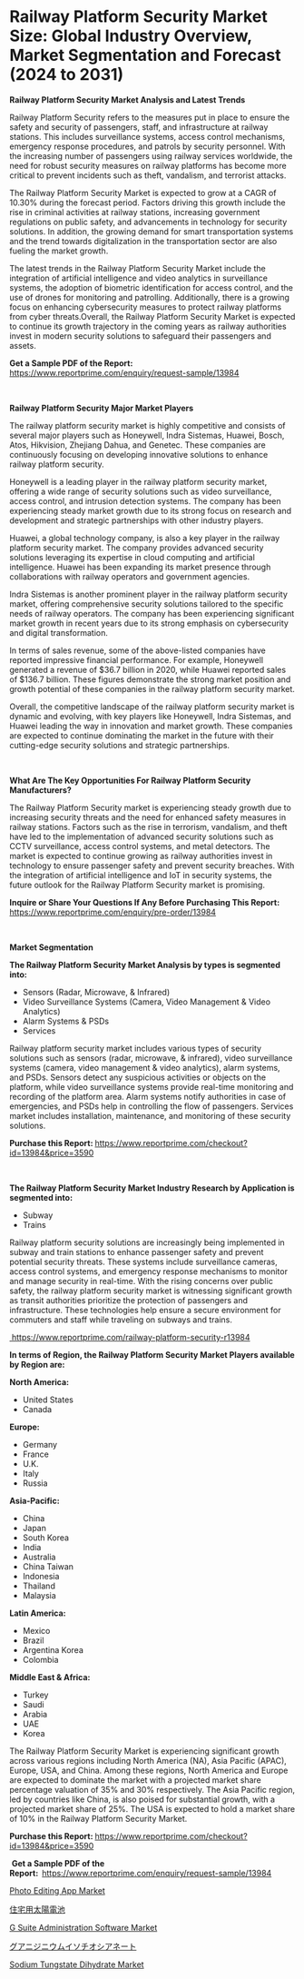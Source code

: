 <p><h1>Railway Platform Security Market Size: Global Industry Overview, Market Segmentation and Forecast (2024 to 2031)</h1></p><p><strong>Railway Platform Security Market Analysis and Latest Trends</strong></p>
<p><p>Railway Platform Security refers to the measures put in place to ensure the safety and security of passengers, staff, and infrastructure at railway stations. This includes surveillance systems, access control mechanisms, emergency response procedures, and patrols by security personnel. With the increasing number of passengers using railway services worldwide, the need for robust security measures on railway platforms has become more critical to prevent incidents such as theft, vandalism, and terrorist attacks.</p><p>The Railway Platform Security Market is expected to grow at a CAGR of 10.30% during the forecast period. Factors driving this growth include the rise in criminal activities at railway stations, increasing government regulations on public safety, and advancements in technology for security solutions. In addition, the growing demand for smart transportation systems and the trend towards digitalization in the transportation sector are also fueling the market growth.</p><p>The latest trends in the Railway Platform Security Market include the integration of artificial intelligence and video analytics in surveillance systems, the adoption of biometric identification for access control, and the use of drones for monitoring and patrolling. Additionally, there is a growing focus on enhancing cybersecurity measures to protect railway platforms from cyber threats.Overall, the Railway Platform Security Market is expected to continue its growth trajectory in the coming years as railway authorities invest in modern security solutions to safeguard their passengers and assets.</p></p>
<p><strong>Get a Sample PDF of the Report:&nbsp;</strong> <a href="https://www.reportprime.com/enquiry/request-sample/13984">https://www.reportprime.com/enquiry/request-sample/13984</a></p>
<p>&nbsp;</p>
<p><strong>Railway Platform Security Major Market Players</strong></p>
<p><p>The railway platform security market is highly competitive and consists of several major players such as Honeywell, Indra Sistemas, Huawei, Bosch, Atos, Hikvision, Zhejiang Dahua, and Genetec. These companies are continuously focusing on developing innovative solutions to enhance railway platform security.</p><p>Honeywell is a leading player in the railway platform security market, offering a wide range of security solutions such as video surveillance, access control, and intrusion detection systems. The company has been experiencing steady market growth due to its strong focus on research and development and strategic partnerships with other industry players.</p><p>Huawei, a global technology company, is also a key player in the railway platform security market. The company provides advanced security solutions leveraging its expertise in cloud computing and artificial intelligence. Huawei has been expanding its market presence through collaborations with railway operators and government agencies.</p><p>Indra Sistemas is another prominent player in the railway platform security market, offering comprehensive security solutions tailored to the specific needs of railway operators. The company has been experiencing significant market growth in recent years due to its strong emphasis on cybersecurity and digital transformation.</p><p>In terms of sales revenue, some of the above-listed companies have reported impressive financial performance. For example, Honeywell generated a revenue of $36.7 billion in 2020, while Huawei reported sales of $136.7 billion. These figures demonstrate the strong market position and growth potential of these companies in the railway platform security market. </p><p>Overall, the competitive landscape of the railway platform security market is dynamic and evolving, with key players like Honeywell, Indra Sistemas, and Huawei leading the way in innovation and market growth. These companies are expected to continue dominating the market in the future with their cutting-edge security solutions and strategic partnerships.</p></p>
<p>&nbsp;</p>
<p><strong>What Are The Key Opportunities For Railway Platform Security Manufacturers?</strong></p>
<p><p>The Railway Platform Security market is experiencing steady growth due to increasing security threats and the need for enhanced safety measures in railway stations. Factors such as the rise in terrorism, vandalism, and theft have led to the implementation of advanced security solutions such as CCTV surveillance, access control systems, and metal detectors. The market is expected to continue growing as railway authorities invest in technology to ensure passenger safety and prevent security breaches. With the integration of artificial intelligence and IoT in security systems, the future outlook for the Railway Platform Security market is promising.</p></p>
<p><strong>Inquire or Share Your Questions If Any Before Purchasing This Report:</strong> <a href="https://www.reportprime.com/enquiry/pre-order/13984">https://www.reportprime.com/enquiry/pre-order/13984</a></p>
<p>&nbsp;</p>
<p><strong>Market Segmentation</strong></p>
<p><strong>The Railway Platform Security Market Analysis by types is segmented into:</strong></p>
<p><ul><li>Sensors (Radar, Microwave, & Infrared)</li><li>Video Surveillance Systems (Camera, Video Management & Video Analytics)</li><li>Alarm Systems & PSDs</li><li>Services</li></ul></p>
<p><p>Railway platform security market includes various types of security solutions such as sensors (radar, microwave, & infrared), video surveillance systems (camera, video management & video analytics), alarm systems, and PSDs. Sensors detect any suspicious activities or objects on the platform, while video surveillance systems provide real-time monitoring and recording of the platform area. Alarm systems notify authorities in case of emergencies, and PSDs help in controlling the flow of passengers. Services market includes installation, maintenance, and monitoring of these security solutions.</p></p>
<p><strong>Purchase this Report:&nbsp;</strong><a href="https://www.reportprime.com/checkout?id=13984&price=3590">https://www.reportprime.com/checkout?id=13984&price=3590</a></p>
<p>&nbsp;</p>
<p><strong>The Railway Platform Security Market Industry Research by Application is segmented into:</strong></p>
<p><ul><li>Subway</li><li>Trains</li></ul></p>
<p><p>Railway platform security solutions are increasingly being implemented in subway and train stations to enhance passenger safety and prevent potential security threats. These systems include surveillance cameras, access control systems, and emergency response mechanisms to monitor and manage security in real-time. With the rising concerns over public safety, the railway platform security market is witnessing significant growth as transit authorities prioritize the protection of passengers and infrastructure. These technologies help ensure a secure environment for commuters and staff while traveling on subways and trains.</p></p>
<p><a href="https://www.reportprime.com/railway-platform-security-r13984">&nbsp;https://www.reportprime.com/railway-platform-security-r13984</a></p>
<p><strong>In terms of Region, the Railway Platform Security Market Players available by Region are:</strong></p>
<p>
    <p> <strong> North America: </strong>
        <ul>
            <li>United States</li>
            <li>Canada</li>
        </ul>
        </p> 
    <p> <strong> Europe: </strong>
        <ul>
            <li>Germany</li>
            <li>France</li>
            <li>U.K.</li>
            <li>Italy</li>
            <li>Russia</li>
        </ul>
        </p> 
    <p> <strong> Asia-Pacific: </strong>
        <ul>
            <li>China</li>
            <li>Japan</li>
            <li>South Korea</li>
            <li>India</li>
            <li>Australia</li>
            <li>China Taiwan</li>
            <li>Indonesia</li>
            <li>Thailand</li>
            <li>Malaysia</li>
        </ul>
        </p> 
    <p> <strong> Latin America: </strong>
        <ul>
            <li>Mexico</li>
            <li>Brazil</li>
            <li>Argentina Korea</li>
            <li>Colombia</li>
        </ul>
        </p> 
    <p> <strong> Middle East & Africa: </strong>
        <ul>
            <li>Turkey</li>
            <li>Saudi</li>
            <li>Arabia</li>
            <li>UAE</li>
            <li>Korea</li>
        </ul>
    </p>
    </p>
<p><p>The Railway Platform Security Market is experiencing significant growth across various regions including North America (NA), Asia Pacific (APAC), Europe, USA, and China. Among these regions, North America and Europe are expected to dominate the market with a projected market share percentage valuation of 35% and 30% respectively. The Asia Pacific region, led by countries like China, is also poised for substantial growth, with a projected market share of 25%. The USA is expected to hold a market share of 10% in the Railway Platform Security Market.</p></p>
<p><strong>Purchase this Report: </strong><a href="https://www.reportprime.com/checkout?id=13984&price=3590">https://www.reportprime.com/checkout?id=13984&price=3590</a></p>
<p>&nbsp;<strong>Get a Sample PDF of the Report:&nbsp;&nbsp;</strong><a href="https://www.reportprime.com/enquiry/request-sample/13984">https://www.reportprime.com/enquiry/request-sample/13984</a></p>
<p><strong></strong></p>
<p><p><a href="https://github.com/brentleyjimmiealvaradoz4l1rea/Market-Research-Report-List-2/blob/main/photo-editing-app-market.md">Photo Editing App Market</a></p><p><a href="https://github.com/vlcostes/Market-Research-Report-List-1/blob/main/481722124959.md">住宅用太陽電池</a></p><p><a href="https://github.com/Angelnienowdseej3e45z3p8c/Market-Research-Report-List-2/blob/main/g-suite-administration-software-market.md">G Suite Administration Software Market</a></p><p><a href="https://github.com/gfggqjbfys368009/Market-Research-Report-List-1/blob/main/901469624958.md">グアニジニウムイソチオシアネート</a></p><p><a href="https://issuu.com/reportprime-2/docs/sodium-tungstate-dihydrate-market-size-2030.pptx">Sodium Tungstate Dihydrate Market</a></p></p>